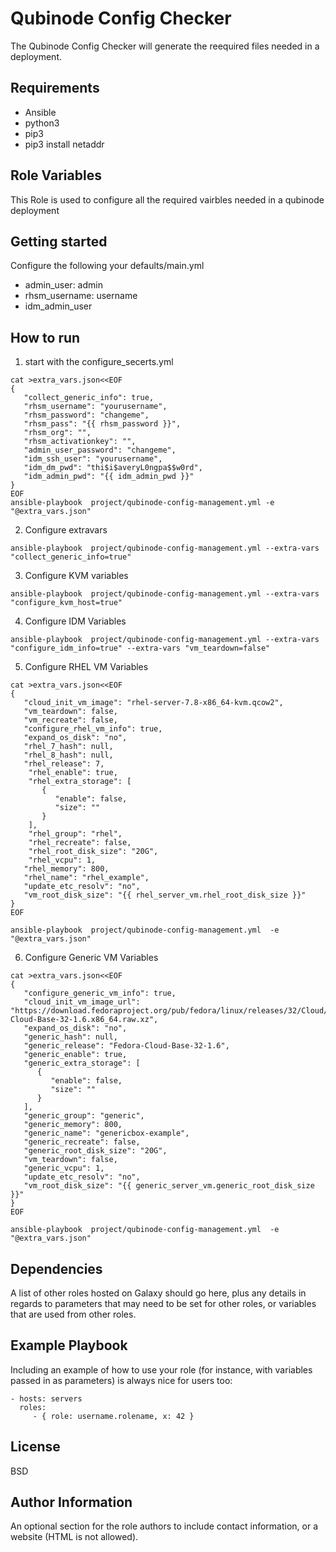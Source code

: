 Qubinode Config Checker 
=========

The Qubinode Config Checker will generate the reequired files needed in a deployment. 

Requirements
------------
* Ansible 
* python3 
* pip3
* pip3 install netaddr

Role Variables
--------------

This Role is used to configure all the required vairbles needed in a qubinode deployment


Getting started 
------------
Configure the following your defaults/main.yml
* admin_user: admin
* rhsm_username: username
* idm_admin_user

How to run
------------
1. start with the configure_secerts.yml 
```
cat >extra_vars.json<<EOF
{
   "collect_generic_info": true,
   "rhsm_username": "yourusername",
   "rhsm_password": "changeme",
   "rhsm_pass": "{{ rhsm_password }}",
   "rhsm_org": "",
   "rhsm_activationkey": "",
   "admin_user_password": "changeme",
   "idm_ssh_user": "yourusername",
   "idm_dm_pwd": "thi$i$averyL0ngpa$$w0rd",
   "idm_admin_pwd": "{{ idm_admin_pwd }}"
}
EOF
ansible-playbook  project/qubinode-config-management.yml -e "@extra_vars.json"
```

2. Configure extravars
```
ansible-playbook  project/qubinode-config-management.yml --extra-vars "collect_generic_info=true"
```

3. Configure KVM variables
```
ansible-playbook  project/qubinode-config-management.yml --extra-vars "configure_kvm_host=true"
```

4. Configure IDM Variables
```
ansible-playbook  project/qubinode-config-management.yml --extra-vars "configure_idm_info=true" --extra-vars "vm_teardown=false"
```

5. Configure RHEL VM Variables
```
cat >extra_vars.json<<EOF
{
   "cloud_init_vm_image": "rhel-server-7.8-x86_64-kvm.qcow2",
   "vm_teardown": false,
   "vm_recreate": false,
   "configure_rhel_vm_info": true,
   "expand_os_disk": "no",
   "rhel_7_hash": null,
   "rhel_8_hash": null,
   "rhel_release": 7,
    "rhel_enable": true,
    "rhel_extra_storage": [
       {
          "enable": false,
          "size": ""
       }
    ],
    "rhel_group": "rhel",
    "rhel_recreate": false,
    "rhel_root_disk_size": "20G",
    "rhel_vcpu": 1,
   "rhel_memory": 800,
   "rhel_name": "rhel_example",
   "update_etc_resolv": "no",
   "vm_root_disk_size": "{{ rhel_server_vm.rhel_root_disk_size }}"
}
EOF

ansible-playbook  project/qubinode-config-management.yml  -e "@extra_vars.json"
```

6. Configure Generic VM Variables
```
cat >extra_vars.json<<EOF
{
   "configure_generic_vm_info": true,
   "cloud_init_vm_image_url": "https://download.fedoraproject.org/pub/fedora/linux/releases/32/Cloud/x86_64/images/Fedora-Cloud-Base-32-1.6.x86_64.raw.xz",
   "expand_os_disk": "no",
   "generic_hash": null,
   "generic_release": "Fedora-Cloud-Base-32-1.6",
   "generic_enable": true,
   "generic_extra_storage": [
      {
         "enable": false,
         "size": ""
      }
   ],
   "generic_group": "generic",
   "generic_memory": 800,
   "generic_name": "genericbox-example",
   "generic_recreate": false,
   "generic_root_disk_size": "20G",
   "vm_teardown": false,
   "generic_vcpu": 1,
   "update_etc_resolv": "no",
   "vm_root_disk_size": "{{ generic_server_vm.generic_root_disk_size }}"
}
EOF

ansible-playbook  project/qubinode-config-management.yml  -e "@extra_vars.json"
```

Dependencies
------------

A list of other roles hosted on Galaxy should go here, plus any details in regards to parameters that may need to be set for other roles, or variables that are used from other roles.

Example Playbook
----------------

Including an example of how to use your role (for instance, with variables passed in as parameters) is always nice for users too:

    - hosts: servers
      roles:
         - { role: username.rolename, x: 42 }

License
-------

BSD

Author Information
------------------

An optional section for the role authors to include contact information, or a website (HTML is not allowed).
